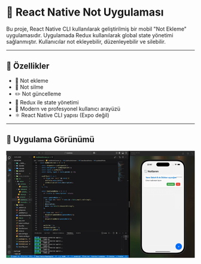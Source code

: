 # 📝 React Native Not Uygulaması

Bu proje, React Native CLI kullanılarak geliştirilmiş bir mobil "Not Ekleme" uygulamasıdır. Uygulamada Redux kullanılarak global state yönetimi sağlanmıştır. Kullanıcılar not ekleyebilir, düzenleyebilir ve silebilir.

---

## 🚀 Özellikler

- 📝 Not ekleme
- 🧹 Not silme
- ✏️ Not güncelleme
- 💾 Redux ile state yönetimi
- 🎨 Modern ve profesyonel kullanıcı arayüzü
- ⚛️ React Native CLI yapısı (Expo değil)

---

## 🎥 Uygulama Görünümü

![MYNOTES](src/assets/img/my.gif)
